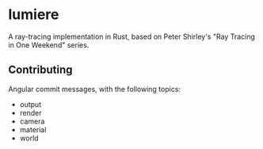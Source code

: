 # lumiere
A ray-tracing implementation in Rust, based on Peter Shirley's "Ray Tracing in One Weekend" series.


## Contributing

Angular commit messages, with the following topics:
 - output
 - render
 - camera
 - material
 - world